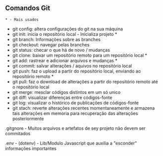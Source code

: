 ## Comandos Git
    * - Mais usados

 - git config: altera configurações do git na sua máquina
 - git init: inicia o repositório local - Inicializa projeto *
 - git branch: Informações sobre as branches
 - git checkout: navegar pelas branches
 - git status: checar o que há de novo / mudanças
 - git clone: baixar um repositório remoto para um repositório local *
 - git add: rastrear e adicionar arquivos e mudanças *
 - git commit: salvar alterações / aquivos no repositório local
 - git push: faz o upload a partir do repositório local, enviando ao repositório remoto *
 - git pull: faz o download de alterações a partir do repositório remoto até o repositório local
 - git merge: mesclar códigos distintos em um só unico
 - git diff: visualizar diferenças entre códigos-fonte 
 - git log: visualizar o histórico de publicações de códigos-fonte
 - git stach: reverte alterações recentes momentaneamente e armazena tais alterações em memoria para recuperação das alterações posteriormente

 .gitgnore - Muitos arquivos e artefatos de sey projeto não devem ser commitados
 
 .env - (dotenv) - Lib/Modulo Javascript que auxilia a "esconder" informações importantes